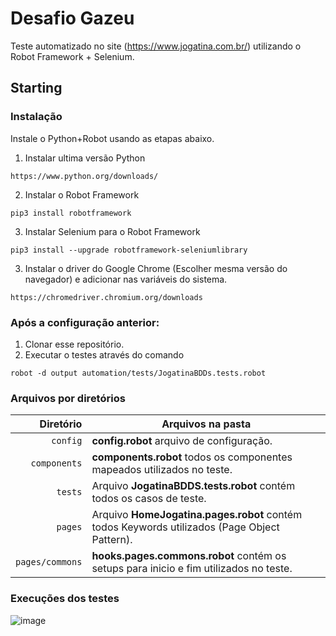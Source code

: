 # Desafio Gazeu
Teste automatizado no site (https://www.jogatina.com.br/) utilizando o Robot Framework + Selenium.

## Starting

### Instalação

Instale o Python+Robot usando as etapas abaixo.

1. Instalar ultima versão Python
```
https://www.python.org/downloads/
```

2. Instalar o Robot Framework
```
pip3 install robotframework
```

3. Instalar Selenium para o Robot Framework
```
pip3 install --upgrade robotframework-seleniumlibrary
```

3. Instalar o driver do Google Chrome (Escolher mesma versão do navegador) e adicionar nas variáveis do sistema.
```
https://chromedriver.chromium.org/downloads
```

### Após a configuração anterior:

1. Clonar esse repositório.
2. Executar o testes através do comando
```
robot -d output automation/tests/JogatinaBDDs.tests.robot
```

### Arquivos por diretórios

|               Diretório | Arquivos na pasta                                                               |
| ----------------------: | ----------------------------------------------------------------------------- |
|                `config` | **config.robot** arquivo de configuração.  |
|            `components` | **components.robot** todos os componentes mapeados utilizados no teste.                            |
|                 `tests` | Arquivo **JogatinaBDDS.tests.robot** contém todos os casos de teste.   |
|                 `pages` | Arquivo **HomeJogatina.pages.robot** contém todos Keywords utilizados (Page Object Pattern).|
|         `pages/commons` | **hooks.pages.commons.robot** contém os setups para inicio e fim utilizados no teste.             |


### Execuções dos testes

![image](https://user-images.githubusercontent.com/109600851/203045134-2f535119-b0c9-4f3b-889f-6a72689915ef.png)

